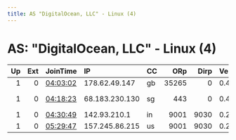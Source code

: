 ```yaml
---
title: AS "DigitalOcean, LLC" - Linux (4)
---
```


# AS: "DigitalOcean, LLC" - Linux (4)

|   Up |   Ext | JoinTime                                                                                            | IP             | CC   |   ORp |   Dirp | Version   | Contact                   | Nickname     |   eFamMembers |
|-----:|------:|:----------------------------------------------------------------------------------------------------|:---------------|:-----|------:|-------:|:----------|:--------------------------|:-------------|--------------:|
|    1 |     0 | [04:03:02](https://metrics.torproject.org/rs.html#details/54525D80132256CF3A8A54355962DA0045452ADE) | 178.62.49.147  | gb   | 35265 |      0 | 0.4.2.6   | None                      | Unnamed      |             1 |
|    1 |     0 | [04:18:23](https://metrics.torproject.org/rs.html#details/4201FFF0BAB1DFCDF6FBA710AE2B860859E06A5F) | 68.183.230.130 | sg   |   443 |      0 | 0.4.2.7   | tor-operator@godsordevils | GDOSGRELAY01 |             1 |
|    1 |     0 | [04:30:49](https://metrics.torproject.org/rs.html#details/81B23485C8B138D272791DAF0BAFA8D15615D1E3) | 142.93.210.1   | in   |  9001 |   9030 | 0.2.9.13  | None                      | bing         |             1 |
|    1 |     0 | [05:29:47](https://metrics.torproject.org/rs.html#details/725397118B4445B64CFA8EA507CFE3DE81005B44) | 157.245.86.215 | us   |  9001 |   9030 | 0.2.9.13  | None                      | Segezhye     |             1 |
